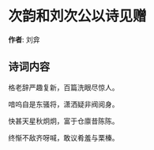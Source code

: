 # 次韵和刘次公以诗见赠

**作者**: 刘弇

## 诗词内容

格老辞严趣复新，百篇洗眼尽惊人。

喑呜自是东骚将，潇洒疑非阀阅身。

快甚天星秋炯炯，富于仓廪昔陈陈。

终惭不敌齐呀喊，敢议肴羞与栗榛。

